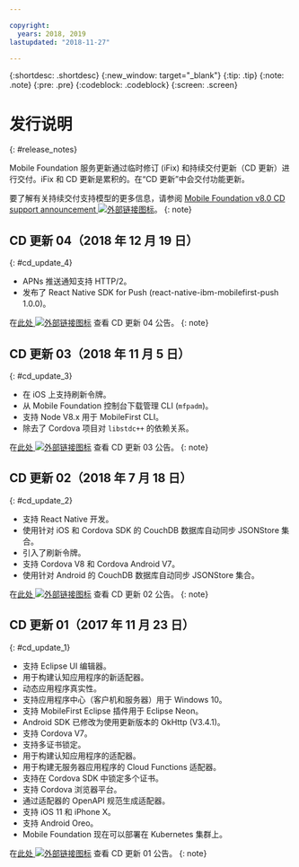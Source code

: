 ```yaml
---

copyright:
  years: 2018, 2019
lastupdated: "2018-11-27"

---
```


{:shortdesc: .shortdesc}
{:new_window: target="_blank"}
{:tip: .tip}
{:note: .note}
{:pre: .pre}
{:codeblock: .codeblock}
{:screen: .screen}

# 发行说明
{: #release_notes}

Mobile Foundation 服务更新通过临时修订 (iFix) 和持续交付更新（CD 更新）进行交付。iFix 和 CD 更新是累积的。在“CD 更新”中会交付功能更新。

要了解有关持续交付支持模型的更多信息，请参阅 [Mobile Foundation v8.0 CD support announcement ![外部链接图标](../../icons/launch-glyph.svg "外部链接图标")](https://www-01.ibm.com/common/ssi/ShowDoc.wss?docURL=/common/ssi/rep_ca/0/897/ENUS217-390/index.html&request_locale=en)。
{: note}

## CD 更新 04（2018 年 12 月 19 日）
{: #cd_update_4}

* APNs 推送通知支持 HTTP/2。
* 发布了 React Native SDK for Push (react-native-ibm-mobilefirst-push 1.0.0)。

在[此处 ![外部链接图标](../../icons/launch-glyph.svg "外部链接图标")](https://mobilefirstplatform.ibmcloud.com/blog/2018/12/24/8-0-cd-update-release/) 查看 CD 更新 04 公告。
{: note}

## CD 更新 03（2018 年 11 月 5 日）
{: #cd_update_3}

* 在 iOS 上支持刷新令牌。
* 从 Mobile Foundation 控制台下载管理 CLI (`mfpadm`)。
* 支持 Node V8.x 用于 MobileFirst CLI。
* 除去了 Cordova 项目对 `libstdc++` 的依赖关系。

在[此处 ![外部链接图标](../../icons/launch-glyph.svg "外部链接图标")](https://mobilefirstplatform.ibmcloud.com/blog/2018/11/15/8-0-cd-update-release/) 查看 CD 更新 03 公告。
{: note}

## CD 更新 02（2018 年 7 月 18 日）
{: #cd_update_2}

* 支持 React Native 开发。
* 使用针对 iOS 和 Cordova SDK 的 CouchDB 数据库自动同步 JSONStore 集合。
* 引入了刷新令牌。
* 支持 Cordova V8 和 Cordova Android V7。
* 使用针对 Android 的 CouchDB 数据库自动同步 JSONStore 集合。

在[此处 ![外部链接图标](../../icons/launch-glyph.svg "外部链接图标")](https://mobilefirstplatform.ibmcloud.com/blog/2018/07/24/8-0-cd-update-release/) 查看 CD 更新 02 公告。
{: note}

## CD 更新 01（2017 年 11 月 23 日）
{: #cd_update_1}

* 支持 Eclipse UI 编辑器。
* 用于构建认知应用程序的新适配器。
* 动态应用程序真实性。
* 支持应用程序中心（客户机和服务器）用于 Windows 10。
* 支持 MobileFirst Eclipse 插件用于 Eclipse Neon。
* Android SDK 已修改为使用更新版本的 OkHttp (V3.4.1)。
* 支持 Cordova V7。
* 支持多证书锁定。
* 用于构建认知应用程序的适配器。
* 用于构建无服务器应用程序的 Cloud Functions 适配器。
* 支持在 Cordova SDK 中锁定多个证书。
* 支持 Cordova 浏览器平台。
* 通过适配器的 OpenAPI 规范生成适配器。
* 支持 iOS 11 和 iPhone X。
* 支持 Android Oreo。
* Mobile Foundation 现在可以部署在 Kubernetes 集群上。


在[此处 ![外部链接图标](../../icons/launch-glyph.svg "外部链接图标")](https://mobilefirstplatform.ibmcloud.com/blog/2017/11/27/8-0-cd-update-release/) 查看 CD 更新 01 公告。
{: note}

